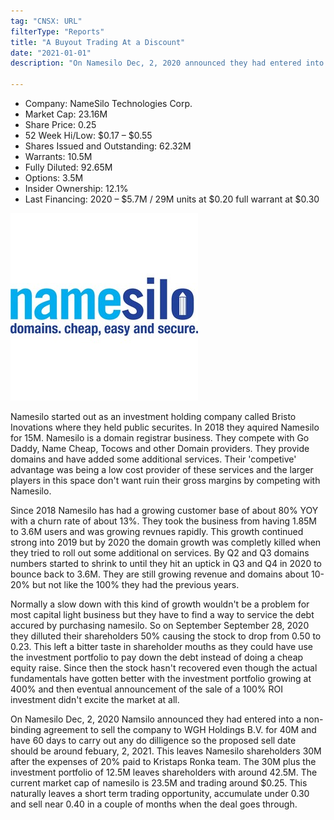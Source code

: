 ```yaml
---
tag: "CNSX: URL"
filterType: "Reports"
title: "A Buyout Trading At a Discount"
date: "2021-01-01"
description: "On Namesilo Dec, 2, 2020 announced they had entered into a non-binding agreement to sell the company to WGH Holdings B.V. for 40M. Presenting a short term trading opportunity."

---
```


- Company: NameSilo Technologies Corp.
- Market Cap: 23.16M
- Share Price: 0.25
- 52 Week Hi/Low: $0.17 – $0.55
- Shares Issued and Outstanding: 62.32M
- Warrants: 10.5M
- Fully Diluted: 92.65M
- Options: 3.5M
- Insider Ownership: 12.1%
- Last Financing: 2020 – $5.7M / 29M units at $0.20 full warrant at $0.30

![Namesilo Logo](./namesilo.jpg)

Namesilo started out as an investment holding company called Bristo Inovations where they held public securites. In 2018 they aquired Namesilo for 15M. Namesilo is a domain registrar business. They compete with Go Daddy, Name Cheap, Tocows and other Domain providers. They provide domains and have added some additional services. Their 'competive' advantage was being a low cost provider of these services and the larger players in this space don't want ruin their gross margins by competing with Namesilo.   

Since 2018 Namesilo has had a growing customer base of about 80% YOY with a churn rate of about 13%. They took the business from having 1.85M to 3.6M users and was growing revnues rapidly. This growth continued strong into 2019 but by 2020 the domain growth was completly killed when they tried to roll out some additional on services. By Q2 and Q3
domains numbers started to shrink to until they hit an uptick in Q3 and Q4 in 2020 to bounce back to 3.6M. They are still growing revenue and domains about 10-20% but not like the 100% they had the previous years. 

Normally a slow down with this kind of growth wouldn't be a problem for most capital light business but they have to find a way to service the debt accured by purchasing namesilo. So on September September 28, 2020 they dilluted their shareholders 50% causing the stock to drop from 0.50 to 0.23. This left a bitter taste in shareholder mouths as they could have use the investment portfolio to pay down the debt instead of doing a cheap equity raise. Since then the stock hasn't recovered even though the actual fundamentals have gotten better with the investment portfolio growing at 400% and then eventual announcement of the sale of a 100% ROI investment didn't excite the market at all. 

On Namesilo Dec, 2, 2020 Namsilo announced they had entered into a non-binding agreement to sell the company to WGH Holdings B.V. for 40M and have 60 days to carry out any do dilligence so the proposed sell date should be around febuary, 2, 2021. This leaves Namesilo shareholders 30M after the expenses of 20% paid to Kristaps Ronka team. The 30M plus the investment portfolio of 12.5M leaves shareholders with around 42.5M. The current market cap of namesilo is 23.5M and trading around $0.25. This naturally leaves a short term trading opportunity, accumulate under 0.30 and sell near 0.40 in a couple of months when the deal goes through.







